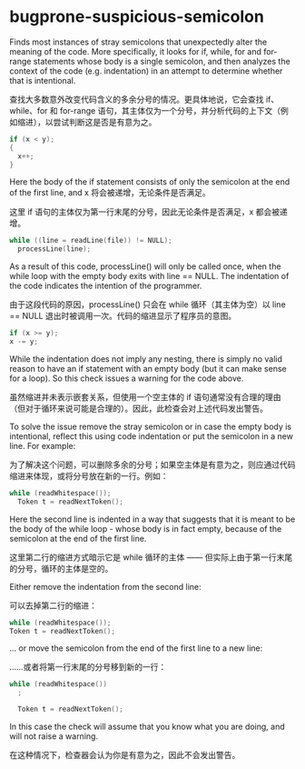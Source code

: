 # bugprone-suspicious-semicolon

Finds most instances of stray semicolons that unexpectedly alter the meaning of the code. More specifically, it looks for if, while, for and for-range statements whose body is a single semicolon, and then analyzes the context of the code (e.g. indentation) in an attempt to determine whether that is intentional.

查找大多数意外改变代码含义的多余分号的情况。更具体地说，它会查找 if、while、for 和 for-range 语句，其主体仅为一个分号，并分析代码的上下文（例如缩进），以尝试判断这是否是有意为之。

```c++
if (x < y);
{
  x++;
}
```

Here the body of the if statement consists of only the semicolon at the end of the first line, and x 将会被递增，无论条件是否满足。

这里 if 语句的主体仅为第一行末尾的分号，因此无论条件是否满足，x 都会被递增。

```c++
while ((line = readLine(file)) != NULL);
  processLine(line);
```

As a result of this code, processLine() will only be called once, when the while loop with the empty body exits with line == NULL. The indentation of the code indicates the intention of the programmer.

由于这段代码的原因，processLine() 只会在 while 循环（其主体为空）以 line == NULL 退出时被调用一次。代码的缩进显示了程序员的意图。

```c++
if (x >= y);
x -= y;
```

While the indentation does not imply any nesting, there is simply no valid reason to have an if statement with an empty body (but it can make sense for a loop). So this check issues a warning for the code above.

虽然缩进并未表示嵌套关系，但使用一个空主体的 if 语句通常没有合理的理由（但对于循环来说可能是合理的）。因此，此检查会对上述代码发出警告。

To solve the issue remove the stray semicolon or in case the empty body is intentional, reflect this using code indentation or put the semicolon in a new line. For example:

为了解决这个问题，可以删除多余的分号；如果空主体是有意为之，则应通过代码缩进来体现，或将分号放在新的一行。例如：

```c++
while (readWhitespace());
  Token t = readNextToken();
```

Here the second line is indented in a way that suggests that it is meant to be the body of the while loop - whose body is in fact empty, because of the semicolon at the end of the first line.

这里第二行的缩进方式暗示它是 while 循环的主体 —— 但实际上由于第一行末尾的分号，循环的主体是空的。

Either remove the indentation from the second line:

可以去掉第二行的缩进：

```c++
while (readWhitespace());
Token t = readNextToken();
```

... or move the semicolon from the end of the first line to a new line:

……或者将第一行末尾的分号移到新的一行：

```c++
while (readWhitespace())
  ;

  Token t = readNextToken();
```

In this case the check will assume that you know what you are doing, and will not raise a warning.

在这种情况下，检查器会认为你是有意为之，因此不会发出警告。
